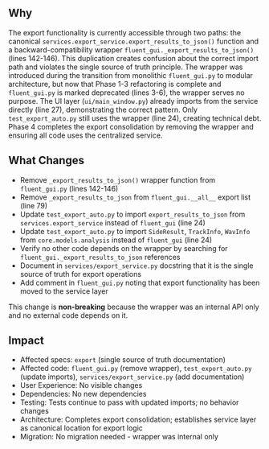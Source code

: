 ## Why

The export functionality is currently accessible through two paths: the canonical `services.export_service.export_results_to_json()` function and a backward-compatibility wrapper `fluent_gui._export_results_to_json()` (lines 142-146). This duplication creates confusion about the correct import path and violates the single source of truth principle. The wrapper was introduced during the transition from monolithic `fluent_gui.py` to modular architecture, but now that Phase 1-3 refactoring is complete and `fluent_gui.py` is marked deprecated (lines 3-6), the wrapper serves no purpose. The UI layer (`ui/main_window.py`) already imports from the service directly (line 27), demonstrating the correct pattern. Only `test_export_auto.py` still uses the wrapper (line 24), creating technical debt. Phase 4 completes the export consolidation by removing the wrapper and ensuring all code uses the centralized service.

## What Changes

- Remove `_export_results_to_json()` wrapper function from `fluent_gui.py` (lines 142-146)
- Remove `_export_results_to_json` from `fluent_gui.__all__` export list (line 79)
- Update `test_export_auto.py` to import `export_results_to_json` from `services.export_service` instead of `fluent_gui` (line 24)
- Update `test_export_auto.py` to import `SideResult`, `TrackInfo`, `WavInfo` from `core.models.analysis` instead of `fluent_gui` (line 24)
- Verify no other code depends on the wrapper by searching for `fluent_gui._export_results_to_json` references
- Document in `services/export_service.py` docstring that it is the single source of truth for export operations
- Add comment in `fluent_gui.py` noting that export functionality has been moved to the service layer

This change is **non-breaking** because the wrapper was an internal API only and no external code depends on it.

## Impact

- Affected specs: `export` (single source of truth documentation)
- Affected code: `fluent_gui.py` (remove wrapper), `test_export_auto.py` (update imports), `services/export_service.py` (add documentation)
- User Experience: No visible changes
- Dependencies: No new dependencies
- Testing: Tests continue to pass with updated imports; no behavior changes
- Architecture: Completes export consolidation; establishes service layer as canonical location for export logic
- Migration: No migration needed - wrapper was internal only
